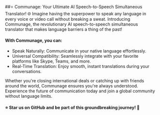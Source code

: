##⭐️ Communage: Your Ultimate AI Speech-to-Speech Simultaneous Translator! 🌐
Imagine having the superpower to speak any language in every voice or video call without breaking a sweat. Introducing Communage, the revolutionary AI speech-to-speech simultaneous translator that makes language barriers a thing of the past!

#### With Communage, you can:

- Speak Naturally: Communicate in your native language effortlessly.
- Universal Compatibility: Seamlessly integrate with your favorite platforms like Skype, Teams, and more.
- Real-Time Translation: Enjoy smooth, instant translations during your conversations.

Whether you're closing international deals or catching up with friends around the world, Communage ensures you're always understood. Experience the future of communication today and join a global community without language limits.

#### ⭐️ Star us on GitHub and be part of this groundbreaking journey! 🚀
